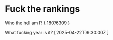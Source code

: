 # Fuck the rankings

Who the hell am I?
{ 18076309 }

What fucking year is it?
[ 2025-04-22T09:30:00Z ]
